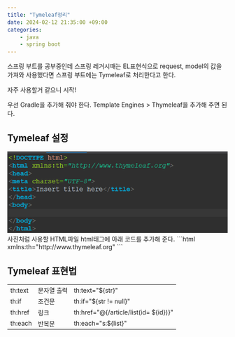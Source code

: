 ```yaml
---
title: "Tymeleaf정리"
date: 2024-02-12 21:35:00 +09:00
categories: 
    - java
    - spring boot
---
```

스프링 부트를 공부중인데 스프링 레거시때는 EL표현식으로 request, model의 값을 가져와 사용했다면 스프링 부트에는 Tymeleaf로 처리한다고 한다.  

자주 사용할거 같으니 시작!

우선 Gradle을 추가해 줘야 한다. Template Engines > Thymeleaf을 추가해 주면 된다.

## Tymeleaf 설정
<img src="/img/스크린샷 2024-02-12 231710.png">  
사진처럼 사용할 HTML파일 html태그에 아래 코드를 추가해 준다.
```html
xmlns:th="http://www.thymeleaf.org"
```

## Tymeleaf 표현법
<table>
    <tr>
        <td>th:text</td>
        <td>문자열 출력</td>
        <td>th:text="${str}"</td>
    </tr>
    <tr>
        <td>th:if</td>
        <td>조건문</td>
        <td>th:if="${str != null}"</td>
    </tr>
    <tr>
        <td>th:href</td>
        <td>링크</td>
        <td>th:href="@{/article/list(id= ${id})}"</td>
    </tr>
    <tr>
        <td>th:each</td>
        <td>반복문</td>
        <td>th:each="s:${list}"</td>
    </tr>
</table>